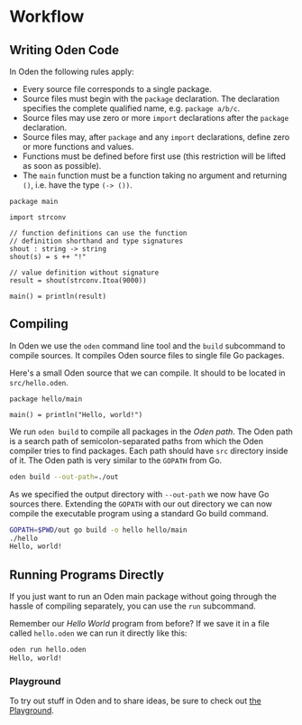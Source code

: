 # Workflow

## Writing Oden Code

In Oden the following rules apply:

* Every source file corresponds to a single package.
* Source files must begin with the `package` declaration. The declaration
  specifies the complete qualified name, e.g. `package a/b/c`.
* Source files may use zero or more `import` declarations after the `package`
  declaration.
* Source files may, after `package` and any `import` declarations, define zero
  or more functions and values.
* Functions must be defined before first use (this restriction will be lifted
  as soon as possible).
* The `main` function must be a function taking no argument and returning
`()`, i.e. have the type `(-> ())`.

```{.oden .playground-runnable language=oden caption=Package\ with\ imports\ and\ definitions}
package main

import strconv

// function definitions can use the function 
// definition shorthand and type signatures
shout : string -> string
shout(s) = s ++ "!"

// value definition without signature
result = shout(strconv.Itoa(9000))

main() = println(result)
```

## Compiling

In Oden we use the `oden` command line tool and the `build` subcommand to
compile sources. It compiles Oden source files to single file Go packages.

Here's a small Oden source that we can compile. It should to be located in
`src/hello.oden`.

```{.oden language=oden caption=\"Hello\ world\"\ in\ Oden}
package hello/main

main() = println("Hello, world!")
```

We run `oden build` to compile all packages in the *Oden path*. The Oden path
is a search path of semicolon-separated paths from which the Oden compiler
tries to find packages. Each path should have `src` directory inside of it.
The Oden path is very similar to the `GOPATH` from Go.

```bash
oden build --out-path=./out
```

As we specified the output directory with `--out-path` we now have Go sources
there. Extending the `GOPATH` with our out directory we can now compile the
executable program using a standard Go build command.

```bash
GOPATH=$PWD/out go build -o hello hello/main
./hello
Hello, world!
```

## Running Programs Directly

If you just want to run an Oden main package without going through the hassle
of compiling separately, you can use the `run` subcommand.

Remember our *Hello World* program from before? If we save it in a file called
`hello.oden` we can run it directly like this:

```{.bash language=bash}
oden run hello.oden
Hello, world!
```

### Playground

To try out stuff in Oden and to share ideas, be sure to check out
[the Playground](https://playground.oden-lang.org).
